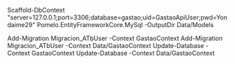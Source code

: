 Scaffold-DbContext "server=127.0.0.1;port=3306;database=gastao;uid=GastaoApiUser;pwd=Yondaime29" Pomelo.EntityFrameworkCore.MySql -OutputDir Data/Models

Add-Migration Migracion_ATbUser -Context GastaoContext
Add-Migration Migracion_ATbUser -Context Data/GastaoContext
Update-Database -Context GastaoContext
Update-Database -Context Data/GastaoContext